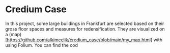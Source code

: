# Credium Case

In this project, some large buildings in Frankfurt are selected based on their gross floor spaces and measures for redensification. They are visualized on a (map)[https://github.com/alkimcelik/credium_case/blob/main/my_map.html] with using Folium. You can find the cod
